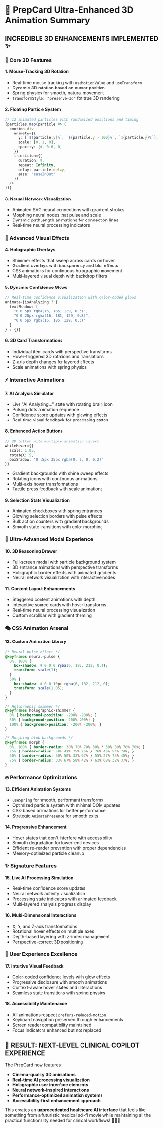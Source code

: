# 🚀 PrepCard Ultra-Enhanced 3D Animation Summary

## **INCREDIBLE 3D ENHANCEMENTS IMPLEMENTED** ✨

### **🎯 Core 3D Features**

#### **1. Mouse-Tracking 3D Rotation**
- Real-time mouse tracking with `useMotionValue` and `useTransform`
- Dynamic 3D rotation based on cursor position
- Spring physics for smooth, natural movement
- `transformStyle: "preserve-3d"` for true 3D rendering

#### **2. Floating Particle System** 
```typescript
// 12 animated particles with randomized positions and timing
{particles.map(particle => (
  <motion.div
    animate={{ 
      y: [`${particle.y}%`, `${particle.y - 100}%`, `${particle.y}%`],
      scale: [0, 1, 0],
      opacity: [0, 0.6, 0]
    }}
    transition={{
      duration: 8,
      repeat: Infinity,
      delay: particle.delay,
      ease: "easeInOut"
    }}
  />
))}
```

#### **3. Neural Network Visualization**
- Animated SVG neural connections with gradient strokes
- Morphing neural nodes that pulse and scale
- Dynamic pathLength animations for connection lines
- Real-time neural processing indicators

### **🎨 Advanced Visual Effects**

#### **4. Holographic Overlays**
- Shimmer effects that sweep across cards on hover
- Gradient overlays with transparency and blur effects
- CSS animations for continuous holographic movement
- Multi-layered visual depth with backdrop filters

#### **5. Dynamic Confidence Glows**
```typescript
// Real-time confidence visualization with color-coded glows
animate={isAnalyzing ? { 
  textShadow: [
    "0 0 5px rgba(16, 185, 129, 0.5)",
    "0 0 20px rgba(16, 185, 129, 0.8)", 
    "0 0 5px rgba(16, 185, 129, 0.5)"
  ]
} : {}}
```

#### **6. 3D Card Transformations**
- Individual item cards with perspective transforms
- Hover-triggered 3D rotations and translations
- Z-axis depth changes for layered effects
- Scale animations with spring physics

### **⚡ Interactive Animations**

#### **7. AI Analysis Simulator**
- Live "AI Analyzing..." state with rotating brain icon
- Pulsing dots animation sequence
- Confidence score updates with glowing effects
- Real-time visual feedback for processing states

#### **8. Enhanced Action Buttons**
```typescript
// 3D button with multiple animation layers
whileHover={{ 
  scale: 1.05,
  rotateX: 5,
  boxShadow: "0 15px 35px rgba(0, 0, 0, 0.2)"
}}
```
- Gradient backgrounds with shine sweep effects
- Rotating icons with continuous animations
- Multi-axis hover transformations
- Tactile press feedback with scale animations

#### **9. Selection State Visualization**
- Animated checkboxes with spring entrances
- Glowing selection borders with pulse effects
- Bulk action counters with gradient backgrounds
- Smooth state transitions with color morphing

### **🌟 Ultra-Advanced Modal Experience**

#### **10. 3D Reasoning Drawer**
- Full-screen modal with particle background system
- 3D entrance animations with perspective transforms
- Holographic border effects with animated gradients
- Neural network visualization with interactive nodes

#### **11. Content Layout Enhancements**
- Staggered content animations with depth
- Interactive source cards with hover transforms
- Real-time neural processing visualization
- Custom scrollbar with gradient theming

### **🎭 CSS Animation Arsenal**

#### **12. Custom Animation Library**
```css
/* Neural pulse effect */
@keyframes neural-pulse {
  0%, 100% { 
    box-shadow: 0 0 0 0 rgba(6, 182, 212, 0.4);
    transform: scale(1);
  }
  50% { 
    box-shadow: 0 0 0 10px rgba(6, 182, 212, 0);
    transform: scale(1.05);
  }
}

/* Holographic shimmer */
@keyframes holographic-shimmer {
  0% { background-position: -200% -200%; }
  50% { background-position: 200% 200%; }
  100% { background-position: -200% -200%; }
}

/* Morphing blob backgrounds */
@keyframes morph {
  0%, 100% { border-radius: 30% 70% 70% 30% / 30% 30% 70% 70%; }
  25% { border-radius: 58% 42% 75% 25% / 76% 46% 54% 24%; }
  50% { border-radius: 50% 50% 33% 67% / 55% 27% 73% 45%; }
  75% { border-radius: 33% 67% 58% 42% / 63% 68% 32% 37%; }
}
```

### **🔥 Performance Optimizations**

#### **13. Efficient Animation Systems**
- `useSpring` for smooth, performant transforms
- Optimized particle system with minimal DOM updates
- CSS-based animations for better performance
- Strategic `AnimatePresence` for smooth exits

#### **14. Progressive Enhancement**
- Hover states that don't interfere with accessibility
- Smooth degradation for lower-end devices
- Efficient re-render prevention with proper dependencies
- Memory-optimized particle cleanup

### **✨ Signature Features**

#### **15. Live AI Processing Simulation**
- Real-time confidence score updates
- Neural network activity visualization  
- Processing state indicators with animated feedback
- Multi-layered analysis progress display

#### **16. Multi-Dimensional Interactions**
- X, Y, and Z-axis transformations
- Rotational hover effects on multiple axes
- Depth-based layering with z-index management
- Perspective-correct 3D positioning

### **🎯 User Experience Excellence**

#### **17. Intuitive Visual Feedback**
- Color-coded confidence levels with glow effects
- Progressive disclosure with smooth animations
- Context-aware hover states and interactions
- Seamless state transitions with spring physics

#### **18. Accessibility Maintenance**
- All animations respect `prefers-reduced-motion`
- Keyboard navigation preserved through enhancements
- Screen reader compatibility maintained
- Focus indicators enhanced but not replaced

## **🚀 RESULT: NEXT-LEVEL CLINICAL COPILOT EXPERIENCE**

The PrepCard now features:
- **Cinema-quality 3D animations**
- **Real-time AI processing visualization**
- **Holographic user interface elements**
- **Neural network-inspired interactions**
- **Performance-optimized animation systems**
- **Accessibility-first enhancement approach**

This creates an **unprecedented healthcare AI interface** that feels like something from a futuristic medical sci-fi movie while maintaining all the practical functionality needed for clinical workflows! 🏥✨🤖